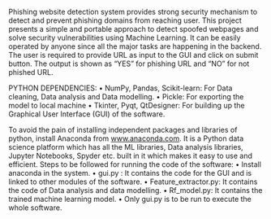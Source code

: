 Phishing website detection system provides strong security mechanism to detect and prevent phishing domains from reaching user. This project presents a simple and portable approach to detect spoofed webpages and solve security vulnerabilities using Machine Learning. 
It can be easily operated by anyone since all the major tasks are happening in the backend. The user is required to provide URL as input to the GUI and click on submit button. The output is shown as “YES” for phishing URL and “NO” for not phished URL. 


PYTHON DEPENDENCIES: 
   • NumPy, Pandas, Scikit-learn: For Data cleaning, Data analysis and Data modelling.
   • Pickle: For exporting the model to local machine  • Tkinter, Pyqt, QtDesigner: For building up the Graphical User Interface (GUI) of the software. 
	
 
To avoid the pain of installing independent packages and libraries of python, install Anaconda from www.anaconda.com. It is a Python data science platform which has all the ML libraries, Data analysis libraries, Jupyter Notebooks, Spyder etc. built in it which makes it easy to use and efficient. 
Steps to be followed for running the code of the software: 
    • Install anaconda in the system. 
    • gui.py : It contains the code for the GUI and is linked to other modules of the software.
    • Feature_extractor.py: It contains the code of Data analysis and data modelling. 
    • Rf_model.py: It contains the trained machine learning model.
    • Only gui.py is to be run to execute the whole software. 
 

